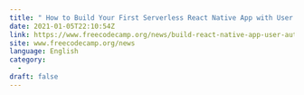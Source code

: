 ```yaml
---
title: " How to Build Your First Serverless React Native App with User Authentication "
date: 2021-01-05T22:10:54Z
link: https://www.freecodecamp.org/news/build-react-native-app-user-authentication/?utm_medium=RSS&utm_source=news.12bit.vn
site: www.freecodecamp.org/news
language: English
category:
  -   
draft: false
---
```

